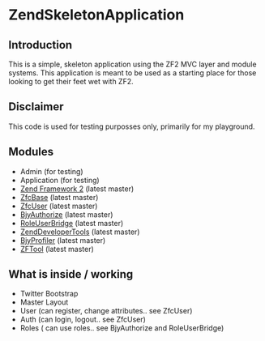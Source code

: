 ZendSkeletonApplication
=======================

Introduction
------------
This is a simple, skeleton application using the ZF2 MVC layer and module
systems. This application is meant to be used as a starting place for those
looking to get their feet wet with ZF2.

Disclaimer
----------
This code is used for testing purposses only, primarily for my playground.


Modules
-------
* Admin (for testing)
* Application (for testing)
* [Zend Framework 2](https://github.com/zendframework/zf2) (latest master)
* [ZfcBase](https://github.com/ZF-Commons/ZfcBase) (latest master)
* [ZfcUser](https://github.com/ZF-Commons/ZfcUser) (latest master)
* [BjyAuthorize](https://github.com/Darkmatus/BjyAuthorize) (latest master)
* [RoleUserBridge](https://github.com/Darkmatus/ZfcUser-BjyAuthorize-Bridge) (latest master)
* [ZendDeveloperTools](https://github.com/zendframework/ZendDeveloperTools) (latest master)
* [BjyProfiler](https://github.com/bjyoungblood/BjyProfiler) (latest master)
* [ZFTool](https://github.com/zendframework/ZFTool) (latest master)


What is inside / working
------------------------

- Twitter Bootstrap
- Master Layout
- User (can register, change attributes.. see ZfcUser)
- Auth (can login, logout.. see ZfcUser)
- Roles ( can use roles.. see BjyAuthorize and RoleUserBridge)